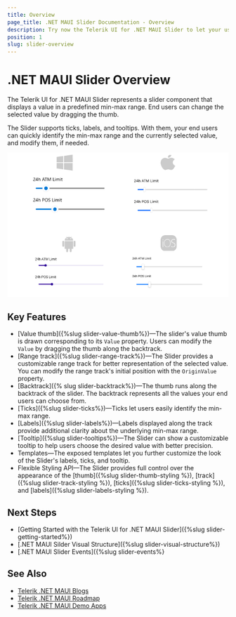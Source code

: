 ```yaml
---
title: Overview
page_title: .NET MAUI Slider Documentation - Overview
description: Try now the Telerik UI for .NET MAUI Slider to let your users select a value from a defined range. The Slider component supports fully customizable ticks, labels, and tooltips.
position: 1
slug: slider-overview
---
```


# .NET MAUI Slider Overview

The Telerik UI for .NET MAUI Slider represents a slider component that displays a value in a predefined min-max range. End users can change the selected value by dragging the thumb.

The Slider supports ticks, labels, and tooltips. With them, your end users can quickly identify the min-max range and the currently selected value, and modify them, if needed. 

![.NET MAUI Slider Overview](images/slider-overview.png)

## Key Features

* [Value thumb]({%slug slider-value-thumb%})&mdash;The slider's value thumb is drawn corresponding to its `Value` property. Users can modify the `Value` by dragging the thumb along the backtrack.
* [Range track]({%slug slider-range-track%})&mdash;The Slider provides a customizable range track for better representation of the selected value. You can modify the range track's initial position with the `OriginValue` property.
* [Backtrack]({% slug slider-backtrack%})&mdash;The thumb runs along the backtrack of the slider. The backtrack represents all the values your end users can choose from.
* [Ticks]({%slug slider-ticks%})&mdash;Ticks let users easily identify the min-max range.
* [Labels]({%slug slider-labels%})&mdash;Labels displayed along the track provide additional clarity about the underlying min-max range.
* [Tooltip]({%slug slider-tooltips%})&mdash;The Slider can show a customizable tooltip to help users choose the desired value with better precision.
* Templates&mdash;The exposed templates let you further customize the look of the Slider's labels, ticks, and tooltip.
* Flexible Styling API&mdash;The Slider provides full control over the appearance of the [thumb]({%slug slider-thumb-styling %}), [track]({%slug slider-track-styling %}), [ticks]({%slug slider-ticks-styling %}), and [labels]({%slug slider-labels-styling %}).

## Next Steps

- [Getting Started with the Telerik UI for .NET MAUI Slider]({%slug slider-getting-started%})
- [.NET MAUI Silder Visual Structure]({%slug slider-visual-structure%})
- [.NET MAUI Slider Events]({%slug slider-events%}

## See Also

- [Telerik .NET MAUI Blogs](https://www.telerik.com/forums/maui?tagId=2058)
- [Telerik .NET MAUI Roadmap](https://www.telerik.com/support/whats-new/maui-ui/roadmap)
- [Telerik .NET MAUI Demo Apps](https://www.telerik.com/maui-ui/demo-apps)
